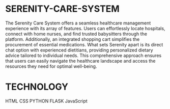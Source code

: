 # SERENITY-CARE-SYSTEM
The Serenity Care System offers a seamless healthcare management experience with its array of features. Users can effortlessly locate hospitals, connect with home nurses, and find trusted babysitters through the platform. Additionally, an integrated shopping cart simplifies the procurement of essential medications. What sets Serenity apart is its direct chat option with experienced dietitians, providing personalized dietary advice tailored to individual needs. This comprehensive approach ensures that users can easily navigate the healthcare landscape and access the resources they need for optimal well-being.
# TECHNOLOGY
HTML
CSS
PYTHON FLASK
JavaScript
